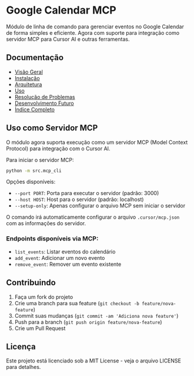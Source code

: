 # Google Calendar MCP

Módulo de linha de comando para gerenciar eventos no Google Calendar de forma simples e eficiente.
Agora com suporte para integração como servidor MCP para Cursor AI e outras ferramentas.

## Documentação

- [Visão Geral](doc/overview.md)
- [Instalação](doc/installation.md)
- [Arquitetura](doc/architecture.md)
- [Uso](doc/usage.md)
- [Resolução de Problemas](doc/troubleshooting.md)
- [Desenvolvimento Futuro](doc/future.md)
- [Índice Completo](doc/README.md)

## Uso como Servidor MCP

O módulo agora suporta execução como um servidor MCP (Model Context Protocol) para integração com o Cursor AI.

Para iniciar o servidor MCP:
```bash
python -m src.mcp_cli
```

Opções disponíveis:
- `--port PORT`: Porta para executar o servidor (padrão: 3000)
- `--host HOST`: Host para o servidor (padrão: localhost)
- `--setup-only`: Apenas configurar o arquivo MCP sem iniciar o servidor

O comando irá automaticamente configurar o arquivo `.cursor/mcp.json` com as informações do servidor.

### Endpoints disponíveis via MCP:

- `list_events`: Listar eventos do calendário
- `add_event`: Adicionar um novo evento
- `remove_event`: Remover um evento existente

## Contribuindo

1. Faça um fork do projeto
2. Crie uma branch para sua feature (`git checkout -b feature/nova-feature`)
3. Commit suas mudanças (`git commit -am 'Adiciona nova feature'`)
4. Push para a branch (`git push origin feature/nova-feature`)
5. Crie um Pull Request

## Licença

Este projeto está licenciado sob a MIT License - veja o arquivo LICENSE para detalhes. 